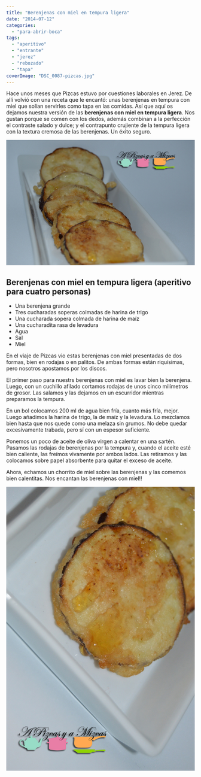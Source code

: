 ```yaml
---
title: "Berenjenas con miel en tempura ligera"
date: "2014-07-12"
categories:
  - "para-abrir-boca"
tags:
  - "aperitivo"
  - "entrante"
  - "jerez"
  - "rebozado"
  - "tapa"
coverImage: "DSC_0087-pizcas.jpg"
---
```


Hace unos meses que Pizcas estuvo por cuestiones laborales en Jerez. De allí volvió con una receta que le encantó: unas berenjenas en tempura con miel que solían servirles como tapa en las comidas. Así que aquí os dejamos nuestra versión de las **berenjenas con miel en tempura ligera**. Nos gustan porque se comen con los dedos, además combinan a la perfección el contraste salado y dulce; y el contrapunto crujiente de la tempura ligera con la textura cremosa de las berenjenas. Un éxito seguro.

![Berenjenas](images/DSC_0087-pizcas.jpg)

## Berenjenas con miel en tempura ligera (aperitivo para cuatro personas)

- Una berenjena grande
- Tres cucharadas soperas colmadas de harina de trigo
- Una cucharada sopera colmada de harina de maíz
- Una cucharadita rasa de levadura
- Agua
- Sal
- Miel

En el viaje de Pizcas vio estas berenjenas con miel presentadas de dos formas, bien en rodajas o en palitos. De ambas formas están riquísimas, pero nosotros apostamos por los discos.

El primer paso para nuestrs berenjenas con miel es lavar bien la berenjena. Luego, con un cuchillo afilado cortamos rodajas de unos cinco milímetros de grosor. Las salamos y las dejamos en un escurridor mientras preparamos la tempura.

En un bol colocamos 200 ml de agua bien fría, cuanto más fría, mejor. Luego añadimos la harina de trigo, la de maíz y la levadura. Lo mezclamos bien hasta que nos quede como una melaza sin grumos. No debe quedar excesivamente trabada, pero sí con un espesor suficiente.

Ponemos un poco de aceite de oliva virgen a calentar en una sartén. Pasamos las rodajas de berenjenas por la tempura y, cuando el aceite esté bien caliente, las freímos vivamente por ambos lados. Las retiramos y las colocamos sobre papel absorbente para quitar el exceso de aceite.

Ahora, echamos un chorrito de miel sobre las berenjenas y las comemos bien calentitas. Nos encantan las berenjenas con miel!!

![Berenjenas](images/DSC_0084-pizcas.jpg)
